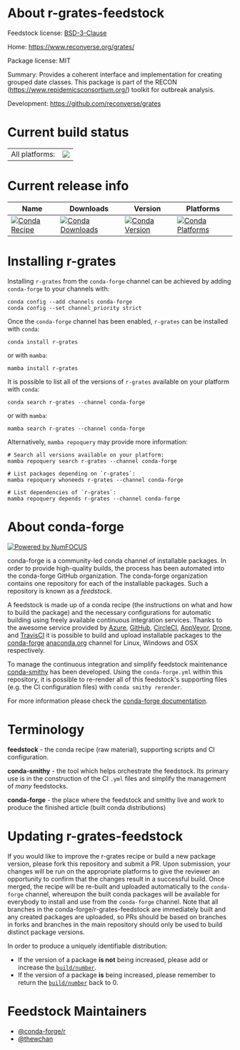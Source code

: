 About r-grates-feedstock
========================

Feedstock license: [BSD-3-Clause](https://github.com/conda-forge/r-grates-feedstock/blob/main/LICENSE.txt)

Home: https://www.reconverse.org/grates/

Package license: MIT

Summary: Provides a coherent interface and implementation for creating grouped date classes. This package is part of the RECON (<https://www.repidemicsconsortium.org/>) toolkit for outbreak analysis.

Development: https://github.com/reconverse/grates

Current build status
====================


<table><tr><td>All platforms:</td>
    <td>
      <a href="https://dev.azure.com/conda-forge/feedstock-builds/_build/latest?definitionId=17685&branchName=main">
        <img src="https://dev.azure.com/conda-forge/feedstock-builds/_apis/build/status/r-grates-feedstock?branchName=main">
      </a>
    </td>
  </tr>
</table>

Current release info
====================

| Name | Downloads | Version | Platforms |
| --- | --- | --- | --- |
| [![Conda Recipe](https://img.shields.io/badge/recipe-r--grates-green.svg)](https://anaconda.org/conda-forge/r-grates) | [![Conda Downloads](https://img.shields.io/conda/dn/conda-forge/r-grates.svg)](https://anaconda.org/conda-forge/r-grates) | [![Conda Version](https://img.shields.io/conda/vn/conda-forge/r-grates.svg)](https://anaconda.org/conda-forge/r-grates) | [![Conda Platforms](https://img.shields.io/conda/pn/conda-forge/r-grates.svg)](https://anaconda.org/conda-forge/r-grates) |

Installing r-grates
===================

Installing `r-grates` from the `conda-forge` channel can be achieved by adding `conda-forge` to your channels with:

```
conda config --add channels conda-forge
conda config --set channel_priority strict
```

Once the `conda-forge` channel has been enabled, `r-grates` can be installed with `conda`:

```
conda install r-grates
```

or with `mamba`:

```
mamba install r-grates
```

It is possible to list all of the versions of `r-grates` available on your platform with `conda`:

```
conda search r-grates --channel conda-forge
```

or with `mamba`:

```
mamba search r-grates --channel conda-forge
```

Alternatively, `mamba repoquery` may provide more information:

```
# Search all versions available on your platform:
mamba repoquery search r-grates --channel conda-forge

# List packages depending on `r-grates`:
mamba repoquery whoneeds r-grates --channel conda-forge

# List dependencies of `r-grates`:
mamba repoquery depends r-grates --channel conda-forge
```


About conda-forge
=================

[![Powered by
NumFOCUS](https://img.shields.io/badge/powered%20by-NumFOCUS-orange.svg?style=flat&colorA=E1523D&colorB=007D8A)](https://numfocus.org)

conda-forge is a community-led conda channel of installable packages.
In order to provide high-quality builds, the process has been automated into the
conda-forge GitHub organization. The conda-forge organization contains one repository
for each of the installable packages. Such a repository is known as a *feedstock*.

A feedstock is made up of a conda recipe (the instructions on what and how to build
the package) and the necessary configurations for automatic building using freely
available continuous integration services. Thanks to the awesome service provided by
[Azure](https://azure.microsoft.com/en-us/services/devops/), [GitHub](https://github.com/),
[CircleCI](https://circleci.com/), [AppVeyor](https://www.appveyor.com/),
[Drone](https://cloud.drone.io/welcome), and [TravisCI](https://travis-ci.com/)
it is possible to build and upload installable packages to the
[conda-forge](https://anaconda.org/conda-forge) [anaconda.org](https://anaconda.org/)
channel for Linux, Windows and OSX respectively.

To manage the continuous integration and simplify feedstock maintenance
[conda-smithy](https://github.com/conda-forge/conda-smithy) has been developed.
Using the ``conda-forge.yml`` within this repository, it is possible to re-render all of
this feedstock's supporting files (e.g. the CI configuration files) with ``conda smithy rerender``.

For more information please check the [conda-forge documentation](https://conda-forge.org/docs/).

Terminology
===========

**feedstock** - the conda recipe (raw material), supporting scripts and CI configuration.

**conda-smithy** - the tool which helps orchestrate the feedstock.
                   Its primary use is in the construction of the CI ``.yml`` files
                   and simplify the management of *many* feedstocks.

**conda-forge** - the place where the feedstock and smithy live and work to
                  produce the finished article (built conda distributions)


Updating r-grates-feedstock
===========================

If you would like to improve the r-grates recipe or build a new
package version, please fork this repository and submit a PR. Upon submission,
your changes will be run on the appropriate platforms to give the reviewer an
opportunity to confirm that the changes result in a successful build. Once
merged, the recipe will be re-built and uploaded automatically to the
`conda-forge` channel, whereupon the built conda packages will be available for
everybody to install and use from the `conda-forge` channel.
Note that all branches in the conda-forge/r-grates-feedstock are
immediately built and any created packages are uploaded, so PRs should be based
on branches in forks and branches in the main repository should only be used to
build distinct package versions.

In order to produce a uniquely identifiable distribution:
 * If the version of a package **is not** being increased, please add or increase
   the [``build/number``](https://docs.conda.io/projects/conda-build/en/latest/resources/define-metadata.html#build-number-and-string).
 * If the version of a package **is** being increased, please remember to return
   the [``build/number``](https://docs.conda.io/projects/conda-build/en/latest/resources/define-metadata.html#build-number-and-string)
   back to 0.

Feedstock Maintainers
=====================

* [@conda-forge/r](https://github.com/orgs/conda-forge/teams/r/)
* [@thewchan](https://github.com/thewchan/)

